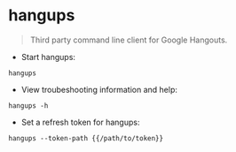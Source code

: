 # hangups 

> Third party command line client for Google Hangouts.

- Start hangups:

`hangups`

- View troubeshooting information and help:

`hangups -h`

- Set a refresh token for hangups:

`hangups --token-path {{/path/to/token}}`
